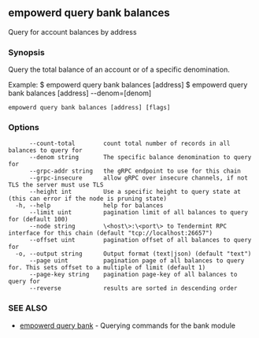 ## empowerd query bank balances

Query for account balances by address

### Synopsis

Query the total balance of an account or of a specific denomination.

Example:
  $ empowerd query bank balances [address]
  $ empowerd query bank balances [address] --denom=[denom]

```
empowerd query bank balances [address] [flags]
```

### Options

```
      --count-total        count total number of records in all balances to query for
      --denom string       The specific balance denomination to query for
      --grpc-addr string   the gRPC endpoint to use for this chain
      --grpc-insecure      allow gRPC over insecure channels, if not TLS the server must use TLS
      --height int         Use a specific height to query state at (this can error if the node is pruning state)
  -h, --help               help for balances
      --limit uint         pagination limit of all balances to query for (default 100)
      --node string        \<host\>:\<port\> to Tendermint RPC interface for this chain (default "tcp://localhost:26657")
      --offset uint        pagination offset of all balances to query for
  -o, --output string      Output format (text|json) (default "text")
      --page uint          pagination page of all balances to query for. This sets offset to a multiple of limit (default 1)
      --page-key string    pagination page-key of all balances to query for
      --reverse            results are sorted in descending order
```

### SEE ALSO

* [empowerd query bank](empowerd_query_bank.md)	 - Querying commands for the bank module

